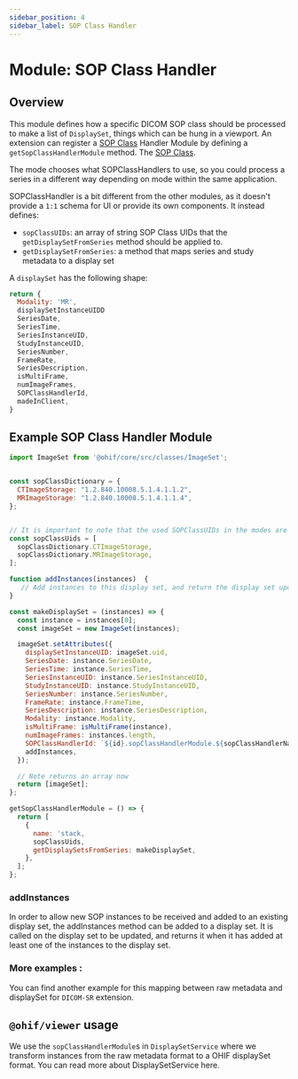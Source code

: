```yaml
---
sidebar_position: 4
sidebar_label: SOP Class Handler
---
```

# Module: SOP Class Handler

## Overview
This module defines how a specific DICOM SOP class should be processed to make a list of `DisplaySet`, things which can be hung in a viewport. An extension can register a [SOP Class][sop-class-link] Handler Module by defining a `getSopClassHandlerModule` method. The [SOP Class][sop-class-link].

The mode chooses what SOPClassHandlers to use, so you could process a series in a different way depending on mode within the same application.

SOPClassHandler is a bit different from the other modules, as it doesn't provide a `1:1`
schema for UI or provide its own components. It instead defines:

- `sopClassUIDs`: an array of string SOP Class UIDs that the
  `getDisplaySetFromSeries` method should be applied to.
- `getDisplaySetFromSeries`: a method that maps series and study metadata to a
  display set

A `displaySet` has the following shape:

```js
return {
  Modality: 'MR',
  displaySetInstanceUIDD
  SeriesDate,
  SeriesTime,
  SeriesInstanceUID,
  StudyInstanceUID,
  SeriesNumber,
  FrameRate,
  SeriesDescription,
  isMultiFrame,
  numImageFrames,
  SOPClassHandlerId,
  madeInClient,
}
```

## Example SOP Class Handler Module

```js
import ImageSet from '@ohif/core/src/classes/ImageSet';


const sopClassDictionary = {
  CTImageStorage: "1.2.840.10008.5.1.4.1.1.2",
  MRImageStorage: "1.2.840.10008.5.1.4.1.1.4",
};


// It is important to note that the used SOPClassUIDs in the modes are in the order that is specified in the array.
const sopClassUids = [
  sopClassDictionary.CTImageStorage,
  sopClassDictionary.MRImageStorage,
];

function addInstances(instances)  {
   // Add instances to this display set, and return the display set updated.
}

const makeDisplaySet = (instances) => {
  const instance = instances[0];
  const imageSet = new ImageSet(instances);

  imageSet.setAttributes({
    displaySetInstanceUID: imageSet.uid,
    SeriesDate: instance.SeriesDate,
    SeriesTime: instance.SeriesTime,
    SeriesInstanceUID: instance.SeriesInstanceUID,
    StudyInstanceUID: instance.StudyInstanceUID,
    SeriesNumber: instance.SeriesNumber,
    FrameRate: instance.FrameTime,
    SeriesDescription: instance.SeriesDescription,
    Modality: instance.Modality,
    isMultiFrame: isMultiFrame(instance),
    numImageFrames: instances.length,
    SOPClassHandlerId: `${id}.sopClassHandlerModule.${sopClassHandlerName}`,
    addInstances,
  });

  // Note returns an array now
  return [imageSet];
};

getSopClassHandlerModule = () => {
  return [
    {
      name: 'stack,
      sopClassUids,
      getDisplaySetsFromSeries: makeDisplaySet,
    },
  ];
};

```

### addInstances
In order to allow new SOP instances to be received and added to an existing display
set, the addInstances method can be added to a display set.  It is called
on the display set to be updated, and returns it when it has added at least one
of the instances to the display set.

### More examples :
You can find another example for this mapping between raw metadata and displaySet for
`DICOM-SR` extension.

## `@ohif/viewer` usage

We use the `sopClassHandlerModule`s in `DisplaySetService` where we
transform instances from the raw metadata format to a OHIF displaySet format.
You can read more about DisplaySetService here.

<!-- prettier-ignore-start -->
[sop-class-link]: http://dicom.nema.org/dicom/2013/output/chtml/part04/sect_B.5.html
[dicom-html-sop]: https://github.com/OHIF/Viewers/blob/master/extensions/dicom-html/src/OHIFDicomHtmlSopClassHandler.js#L4-L12
[dicom-pdf-sop]: https://github.com/OHIF/Viewers/blob/master/extensions/dicom-pdf/src/OHIFDicomPDFSopClassHandler.js#L4-L6
[dicom-micro-sop]: https://github.com/OHIF/Viewers/blob/master/extensions/dicom-microscopy/src/DicomMicroscopySopClassHandler.js#L5-L7
[dicom-seg-sop]: https://github.com/OHIF/Viewers/blob/master/extensions/dicom-segmentation/src/OHIFDicomSegSopClassHandler.js#L5-L7
<!-- prettier-ignore-end -->
